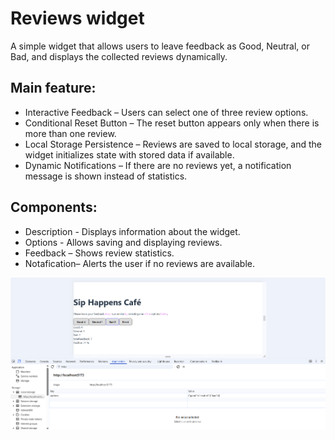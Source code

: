 # Reviews widget

A simple widget that allows users to leave feedback as Good, Neutral, or Bad, and displays the collected reviews dynamically.

## Main feature:

- Interactive Feedback – Users can select one of three review options.
- Conditional Reset Button – The reset button appears only when there is more than one review.
- Local Storage Persistence – Reviews are saved to local storage, and the widget initializes state with stored data if available.
- Dynamic Notifications – If there are no reviews yet, a notification message is shown instead of statistics.

## Components:

- Description - Displays information about the widget.
- Options - Allows saving and displaying reviews.
- Feedback – Shows review statistics.
- Notafication– Alerts the user if no reviews are available.

![Profile preview](./src/assets/widget.png)
